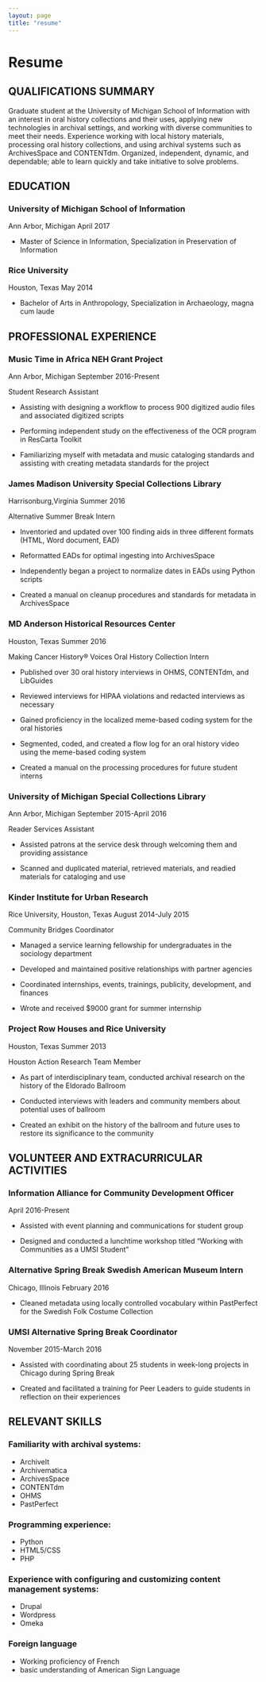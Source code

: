 ```yaml
---
layout: page
title: "resume"
---
```


# Resume

## QUALIFICATIONS SUMMARY

Graduate student at the University of Michigan School of Information with an interest in oral history collections and their uses, applying new technologies in archival settings, and working with diverse communities to meet their needs. Experience working with local history materials, processing oral history collections, and using archival systems such as ArchivesSpace and CONTENTdm. Organized, independent, dynamic, and dependable; able to learn quickly and take initiative to solve problems.

## EDUCATION

### University of Michigan School of Information
Ann Arbor, Michigan
April 2017

- Master of Science in Information, Specialization in Preservation of Information

### Rice University
Houston, Texas
May 2014

- Bachelor of Arts in Anthropology, Specialization in Archaeology, magna cum laude

## PROFESSIONAL EXPERIENCE

### Music Time in Africa NEH Grant Project
Ann Arbor, Michigan
September 2016-Present

Student Research Assistant

- Assisting with designing a workflow to process 900 digitized audio files and associated digitized scripts

- Performing independent study on the effectiveness of the OCR program in ResCarta Toolkit

- Familiarizing myself with metadata and music cataloging standards and assisting with creating metadata standards for the project

### James Madison University Special Collections Library
Harrisonburg,Virginia
Summer 2016

Alternative Summer Break Intern

- Inventoried and updated over 100 finding aids in three different formats (HTML, Word document, EAD)

- Reformatted EADs for optimal ingesting into ArchivesSpace

- Independently began a project to normalize dates in EADs using Python scripts

- Created a manual on cleanup procedures and standards for metadata in ArchivesSpace

### MD Anderson Historical Resources Center
Houston, Texas
Summer 2016

Making Cancer History® Voices Oral History Collection Intern

- Published over 30 oral history interviews in OHMS, CONTENTdm, and LibGuides

- Reviewed interviews for HIPAA violations and redacted interviews as necessary

- Gained proficiency in the localized meme-based coding system for the oral histories

- Segmented, coded, and created a flow log for an oral history video using the meme-based coding system

- Created a manual on the processing procedures for future student interns

### University of Michigan Special Collections Library
Ann Arbor, Michigan­
September 2015-April 2016

Reader Services Assistant

- Assisted patrons at the service desk through welcoming them and providing assistance

- Scanned and duplicated material, retrieved materials, and readied materials for cataloging and use

### Kinder Institute for Urban Research
Rice University, Houston, Texas
August 2014-July 2015

Community Bridges Coordinator

- Managed a service learning fellowship for undergraduates in the sociology department

- Developed and maintained positive relationships with partner agencies

- Coordinated internships, events, trainings, publicity, development, and finances

- Wrote and received \$9000 grant for summer internship

### Project Row Houses and Rice University
Houston, Texas
Summer 2013

Houston Action Research Team Member

- As part of interdisciplinary team, conducted archival research on the history of the Eldorado Ballroom

- Conducted interviews with leaders and community members about potential uses of ballroom

- Created an exhibit on the history of the ballroom and future uses to restore its significance to the community

## VOLUNTEER AND EXTRACURRICULAR ACTIVITIES

### Information Alliance for Community Development Officer
April 2016-Present

- Assisted with event planning and communications for student group

- Designed and conducted a lunchtime workshop titled “Working with Communities as a UMSI Student”

### Alternative Spring Break Swedish American Museum Intern
Chicago, Illinois
February 2016

- Cleaned metadata using locally controlled vocabulary within PastPerfect for the Swedish Folk Costume Collection

### UMSI Alternative Spring Break Coordinator
November 2015-March 2016

- Assisted with coordinating about 25 students in week-long projects in Chicago during Spring Break

- Created and facilitated a training for Peer Leaders to guide students in reflection on their experiences

## RELEVANT SKILLS

### Familiarity with archival systems:
- ArchiveIt
- Archivematica
- ArchivesSpace
- CONTENTdm
- OHMS
- PastPerfect

### Programming experience:
- Python
- HTML5/CSS
- PHP

### Experience with configuring and customizing content management systems:
- Drupal
- Wordpress
- Omeka

### Foreign language
- Working proficiency of French
- basic understanding of American Sign Language
